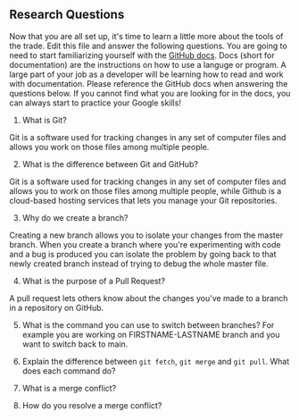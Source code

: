 ## Research Questions 

Now that you are all set up, it's time to learn a little more about the tools of the trade. Edit this file and answer the following questions. You are going to need to start familiarizing yourself with the [GitHub docs](https://docs.github.com/en). Docs (short for documentation) are the instructions on how to use a languge or program. A large part of your job as a developer will be learning how to read and work with documentation. Please reference the GitHub docs when answering the questions below. If you cannot find what you are looking for in the docs, you can always start to practice your Google skills!

1. What is Git?

Git is a software used for tracking changes in any set of computer files and allows you work on those files among multiple people.

2. What is the difference between Git and GitHub?

Git is a software used for tracking changes in any set of computer files and allows you to work on those files among multiple people, while Github is a cloud-based hosting services that lets you manage your Git repositories.

3. Why do we create a branch? 

Creating a new branch allows you to isolate your changes from the master branch. When you create a branch where you're experimenting with code and a bug is produced you can isolate the problem by going back to that newly created branch instead of trying to debug the whole master file.

4. What is the purpose of a Pull Request?

A pull request lets others know about the changes you've made to a branch in a repository on GitHub.

5. What is the command you can use to switch between branches? For example you are working on FIRSTNAME-LASTNAME branch and you want to switch back to main.



6. Explain the difference between `git fetch`, `git merge` and `git pull`. What does each command do?



7. What is a merge conflict?



8. How do you resolve a merge conflict?
